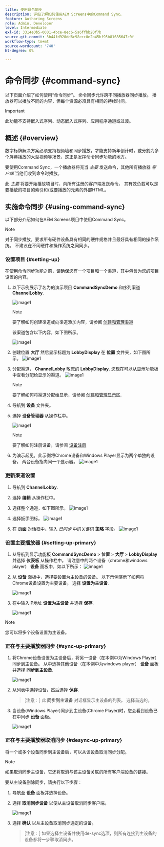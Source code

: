 ```yaml
---
title: 使用命令同步
description: 详细了解如何使用AEM Screens中的Command Sync。
feature: Authoring Screens
role: Admin, Developer
level: Intermediate
exl-id: 3314e0b5-0001-4bce-8ec6-5a6ffbb20f7b
source-git-commit: 3b44fd920dd6c98ecc0e2b45bf95b81685647c0f
workflow-type: tm+mt
source-wordcount: '740'
ht-degree: 0%

---
```


# 命令同步 {#command-sync}

以下页面介绍了如何使用“命令同步”。 命令同步允许跨不同播放器同步播放。 播放器可以播放不同的内容，但每个资源必须具有相同的持续时间。

>[!IMPORTANT]
>
>此功能不支持嵌入式序列、动态嵌入式序列、应用程序通道或过渡。

## 概述 {#overview}

数字标牌解决方案必须支持视频墙和同步播放，才能支持新年倒计时，或分割为多个屏幕播放的大型视频等场景，这正是发挥命令同步功能的地方。

要使用Command Sync，一个播放器将充当 *主要* 发送命令，其他所有播放器 *客户端* 当他们收到命令时播放。

此 *主要* 将要开始播放项目时，向所有注册的客户端发送命令。 其有效负载可以是要播放的项目的索引和/或要播放的元素的外部HTML。

## 实施命令同步 {#using-command-sync}

以下部分介绍如何在AEM Screens项目中使用Command Sync。

>[!NOTE]
>
>对于同步播放，要求所有硬件设备具有相同的硬件规格并且最好具有相同的操作系统。 不建议在不同硬件和操作系统之间同步。

### 设置项目 {#setting-up}

在使用命令同步功能之前，请确保您有一个项目和一个渠道，其中包含为您的项目设置的内容。

1. 以下示例展示了名为的演示项目 **CommandSyncDemo** 和序列渠道 **ChannelLobby**.

   ![image1](assets/command-sync/command-sync1-1.png)

   >[!NOTE]
   >
   >要了解如何创建渠道或向渠道添加内容，请参阅 [创建和管理渠道](/help/user-guide/managing-channels.md)

   该渠道包含以下内容，如下图所示。

   ![image1](assets/command-sync/command-sync2-1.png)

1. 创建位置 **大厅** 然后显示标题为 **LobbyDisplay** 在 **位置** 文件夹，如下图所示。
   ![image1](assets/command-sync/command-sync3-1.png)

1. 分配渠道， **ChannelLobby** 敬您的 **LobbyDisplay**. 您现在可以从显示功能板中查看分配给显示的渠道。
   ![image1](assets/command-sync/command-sync4-1.png)

   >[!NOTE]
   >
   >要了解如何将渠道分配给显示，请参阅 [创建和管理显示区](/help/user-guide/managing-displays.md).

1. 导航到 **设备** 文件夹。
1. 选择 **设备管理器** 从操作栏中。

   ![image1](assets/command-sync5.png)

   >[!NOTE]
   >
   >要了解如何注册设备，请参阅 [设备注册](/help/user-guide/device-registration.md)

1. 为演示起见，此示例将Chrome设备和Windows Player显示为两个单独的设备。 两台设备指向同一个显示器。
   ![image1](assets/command-sync6.png)

### 更新渠道设置

1. 导航到 **ChannelLobby**.
1. 选择 **编辑** 从操作栏中。
1. 选择整个通道，如下图所示。
   ![image1](assets/command-sync/command-sync7-1.png)

1. 选择扳手图标。
   ![image1](assets/command-sync/command-sync8-1.png)

1. 在 **页面** 对话框中，输入 *已同步* 中的关键词 **策略** 字段。
   ![image1](assets/command-sync/command-sync9-1.png)


### 设置主要播放器 {#setting-up-primary}

1. 从导航到显示功能板 **CommandSyncDemo** > **位置**  > **大厅** > **LobbyDisplay** 并选择 **仪表板** 从操作栏中。
请注意中的两个设备（chrome和windows player） **设备** 面板中，如以下所示：
   ![image1](assets/command-sync/command-sync10-1.png)

1. 从 **设备** 面板中，选择要设置为主设备的设备。 以下示例演示了如何将Chrome设备设置为主要设备。 选择 **设置为主设备**.

   ![image1](assets/command-sync/command-sync11-1.png)

1. 在中输入IP地址 **设置为主设备** 并选择 **保存**.

   ![image1](assets/command-sync/command-sync12-1.png)

>[!NOTE]
>
>您可以将多个设备设置为主设备。

### 正在与主要播放器同步 {#sync-up-primary}

1. 将Chrome设备设置为主设备后，将另一设备（在本例中为Windows Player）同步到主设备。
从中选择其他设备（在本例中为windows player） **设备** 面板并选择 **同步到主设备**.

   ![image1](assets/command-sync/command-sync13-1.png)

1. 从列表中选择设备，然后选择 **保存**.

   >[注意：]
   > 此 **同步到主设备** 对话框显示主设备的列表。 选择首选的。

1. 当设备(Windows Player)同步到主设备(Chrome Player)时，您会看到设备已在中同步 **设备** 面板。

   ![image1](assets/command-sync/command-sync14-1.png)

### 正在与主要播放器取消同步 {#desync-up-primary}

将一个或多个设备同步到主设备后，可以从该设备取消同步分配。

>[!NOTE]
>
>如果取消同步主设备，它还将取消与该主设备关联的所有客户端设备的链接。

要从主设备删除同步，请执行以下步骤：

1. 导航至 **设备** 面板并选择设备。

1. 选择 **取消同步设备** 以便从主设备取消同步客户端。

   ![image1](assets/command-sync/command-sync15-1.png)

1. 选择 **确认** 以从主设备取消同步选定的设备。

   >[注意：]
   > 如果选择主设备并使用de-sync选项，则所有连接到主设备的设备都将一步骤取消同步。
